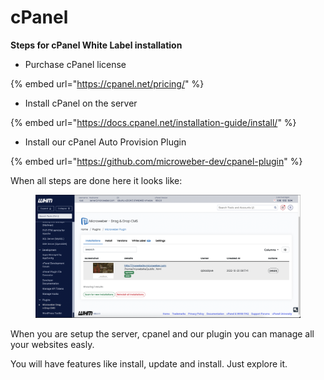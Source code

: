 # cPanel

**Steps for cPanel White Label installation**

* Purchase cPanel license

{% embed url="https://cpanel.net/pricing/" %}

* Install cPanel on the server

{% embed url="https://docs.cpanel.net/installation-guide/install/" %}

* Install our cPanel Auto Provision Plugin

{% embed url="https://github.com/microweber-dev/cpanel-plugin" %}



When all steps are done here it looks like:

<figure><img src="../../.gitbook/assets/image.png" alt=""><figcaption></figcaption></figure>

&#x20;When you are setup the server, cpanel and our plugin you can manage all your websites easly.&#x20;

You will have features like install, update and install. Just explore it.
